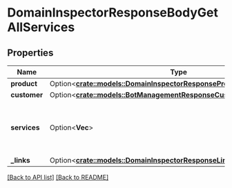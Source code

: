 # DomainInspectorResponseBodyGetAllServices

## Properties

Name | Type | Description | Notes
------------ | ------------- | ------------- | -------------
**product** | Option<[**crate::models::DomainInspectorResponseProductProduct**](DomainInspectorResponseProductProduct.md)> |  | 
**customer** | Option<[**crate::models::BotManagementResponseCustomerCustomer**](BotManagementResponseCustomerCustomer.md)> |  | 
**services** | Option<**Vec<String>**> | A list of services with Domain Inspector enabled. | 
**_links** | Option<[**crate::models::DomainInspectorResponseLinksGetAllServicesLinks**](DomainInspectorResponseLinksGetAllServicesLinks.md)> |  | 

[[Back to API list]](../README.md#documentation-for-api-endpoints) [[Back to README]](../README.md)


